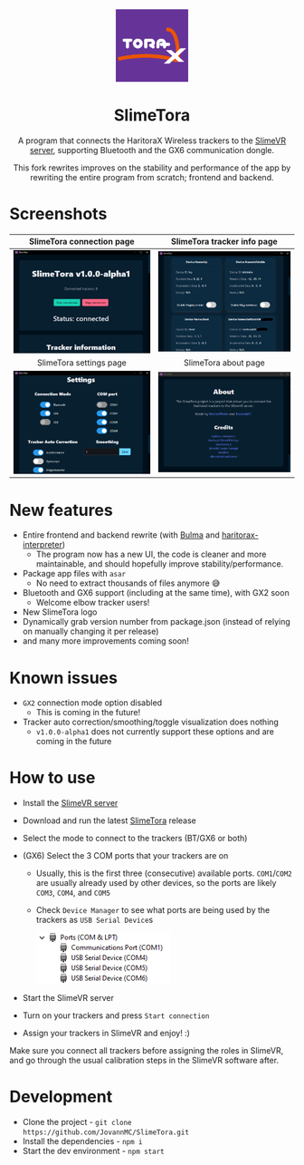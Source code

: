 <!--suppress HtmlDeprecatedAttribute -->
<div align="center">
<img src="src/icon.png" width="128px">


# SlimeTora
A program that connects the HaritoraX Wireless trackers to the [SlimeVR server](https://docs.slimevr.dev/server/index.html), supporting Bluetooth and the GX6 communication dongle.

This fork rewrites improves on the stability and performance of the app by rewriting the entire program from scratch; frontend and backend.

</div>

# Screenshots

| SlimeTora connection page | SlimeTora tracker info page |
|:-:|:-:|
| ![SlimeTora connection page](docs/slimetora_ss_1.png) | ![SlimeTora tracker info page](docs/slimetora_ss_2.png) |
| SlimeTora settings page | SlimeTora about page |
| ![SlimeTora settings page](docs/slimetora_ss_3.png) | ![SlimeTora about page](docs/slimetora_ss_4.png) |

# New features
+ Entire frontend and backend rewrite (with [Bulma](https://bulma.io/) and [haritorax-interpreter](https://github.com/JovannMC/haritorax-interpreter))
  + The program now has a new UI, the code is cleaner and more maintainable, and should hopefully improve stability/performance.
+ Package app files with `asar`
  + No need to extract thousands of files anymore 😅
+ Bluetooth and GX6 support (including at the same time), with GX2 soon
  + Welcome elbow tracker users!
+ New SlimeTora logo
+ Dynamically grab version number from package.json (instead of relying on manually changing it per release)
+ and many more improvements coming soon!

# Known issues
- `GX2` connection mode option disabled
  - This is coming in the future!
- Tracker auto correction/smoothing/toggle visualization does nothing
  - `v1.0.0-alpha1` does not currently support these options and are coming in the future

# How to use
- Install the [SlimeVR server](https://docs.slimevr.dev/server/index.html)
- Download and run the latest [SlimeTora](https://github.com/JovannMC/SlimeTora/releases/latest) release
- Select the mode to connect to the trackers (BT/GX6 or both)
- (GX6) Select the 3 COM ports that your trackers are on
  - Usually, this is the first three (consecutive) available ports. `COM1`/`COM2` are usually already used by other devices, so the ports are likely `COM3`, `COM4`, and `COM5`
  - Check `Device Manager` to see what ports are being used by the trackers as `USB Serial Device`s

    ![Image of Device Manager under the ports category](docs/comports.png)

- Start the SlimeVR server
- Turn on your trackers and press `Start connection`
- Assign your trackers in SlimeVR and enjoy! :)

Make sure you connect all trackers before assigning the roles in SlimeVR, and go through the usual calibration steps in the SlimeVR software after.

# Development
- Clone the project - `git clone https://github.com/JovannMC/SlimeTora.git`
- Install the dependencies - `npm i`
- Start the dev environment - `npm start`

